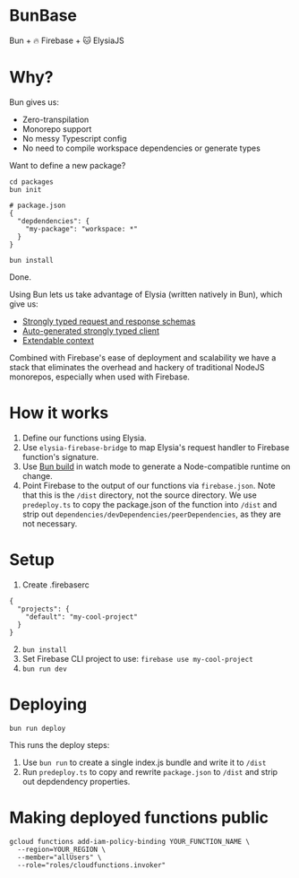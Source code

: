 # BunBase

Bun + 🔥 Firebase + 🐱 ElysiaJS

# Why?

Bun gives us:

- Zero-transpilation
- Monorepo support
- No messy Typescript config
- No need to compile workspace dependencies or generate types

Want to define a new package?

```
cd packages
bun init

# package.json
{
  "depdendencies": {
    "my-package": "workspace: *"
  }
}

bun install
```

Done.

Using Bun lets us take advantage of Elysia (written natively in Bun), which give us:

- [Strongly typed request and response schemas](https://elysiajs.com/essential/schema.html)
- [Auto-generated strongly typed client](https://elysiajs.com/eden/treaty/overview.html)
- [Extendable context](https://elysiajs.com/essential/context.html#extending-context)

Combined with Firebase's ease of deployment and scalability we have a stack that eliminates the overhead and hackery of traditional NodeJS monorepos, especially when used with Firebase.

# How it works

1. Define our functions using Elysia.
2. Use `elysia-firebase-bridge` to map Elysia's request handler to Firebase function's signature.
3. Use [Bun build](https://bun.sh/docs/bundler) in watch mode to generate a Node-compatible runtime on change.
4. Point Firebase to the output of our functions via `firebase.json`. Note that this is the `/dist` directory, not the source directory. We use `predeploy.ts` to copy the package.json of the function into `/dist` and strip out `dependencies/devDependencies/peerDependencies`, as they are not necessary.

# Setup

1. Create .firebaserc

```
{
  "projects": {
    "default": "my-cool-project"
  }
}
```

2. `bun install`
3. Set Firebase CLI project to use: `firebase use my-cool-project`
4. `bun run dev`

# Deploying

```
bun run deploy
```

This runs the deploy steps:

1. Use `bun run` to create a single index.js bundle and write it to `/dist`
2. Run `predeploy.ts` to copy and rewrite `package.json` to `/dist` and strip out depdendency properties.

# Making deployed functions public

```
gcloud functions add-iam-policy-binding YOUR_FUNCTION_NAME \
  --region=YOUR_REGION \
  --member="allUsers" \
  --role="roles/cloudfunctions.invoker"
```
